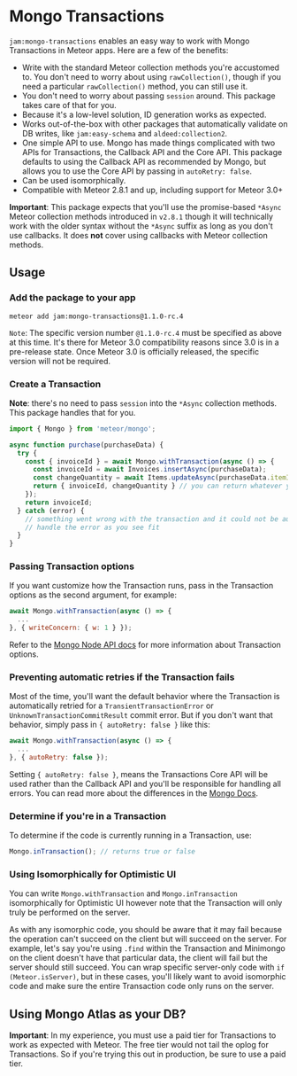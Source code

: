 # Mongo Transactions

`jam:mongo-transactions` enables an easy way to work with Mongo Transactions in Meteor apps. Here are a few of the benefits:

* Write with the standard Meteor collection methods you're accustomed to. You don't need to worry about using `rawCollection()`, though if you need a particular `rawCollection()` method, you can still use it.
* You don't need to worry about passing `session` around. This package takes care of that for you.
* Because it's a low-level solution, ID generation works as expected.
* Works out-of-the-box with other packages that automatically validate on DB writes, like `jam:easy-schema` and `aldeed:collection2`.
* One simple API to use. Mongo has made things complicated with two APIs for Transactions, the Callback API and the Core API. This package defaults to using the Callback API as recommended by Mongo, but allows you to use the Core API by passing in `autoRetry: false`.
* Can be used isomorphically.
* Compatible with Meteor 2.8.1 and up, including support for Meteor 3.0+

**Important**: This package expects that you'll use the promise-based `*Async` Meteor collection methods introduced in `v2.8.1` though it will technically work with the older syntax without the `*Async` suffix as long as you don't use callbacks. It does **not** cover using callbacks with Meteor collection methods.

## Usage

### Add the package to your app
`meteor add jam:mongo-transactions@1.1.0-rc.4`

`Note`: The specific version number `@1.1.0-rc.4` must be specified as above at this time. It's there for Meteor 3.0 compatibility reasons since 3.0 is in a pre-release state. Once Meteor 3.0 is officially released, the specific version will not be required.

### Create a Transaction

**Note**: there's no need to pass `session` into the `*Async` collection methods. This package handles that for you.
```js
import { Mongo } from 'meteor/mongo';

async function purchase(purchaseData) {
  try {
    const { invoiceId } = await Mongo.withTransaction(async () => {
      const invoiceId = await Invoices.insertAsync(purchaseData);
      const changeQuantity = await Items.updateAsync(purchaseData.itemId, { $set: {...} });
      return { invoiceId, changeQuantity } // you can return whatever you'd like
    });
    return invoiceId;
  } catch (error) {
    // something went wrong with the transaction and it could not be automatically retried
    // handle the error as you see fit
  }
}
```

### Passing Transaction options
If you want customize how the Transaction runs, pass in the Transaction options as the second argument, for example:
```js
await Mongo.withTransaction(async () => {
  ...
}, { writeConcern: { w: 1 } });
```
Refer to the [Mongo Node API docs](https://mongodb.github.io/node-mongodb-native/6.3/interfaces/TransactionOptions.html) for more information about Transaction options.

### Preventing automatic retries if the Transaction fails
Most of the time, you'll want the default behavior where the Transaction is automatically retried for a `TransientTransactionError` or `UnknownTransactionCommitResult` commit error. But if you don't want that behavior, simply pass in `{ autoRetry: false }` like this:

```js
await Mongo.withTransaction(async () => {
  ...
}, { autoRetry: false });
```

Setting `{ autoRetry: false }`, means the Transactions Core API will be used rather than the Callback API and you'll be responsible for handling all errors. You can read more about the differences in the [Mongo Docs](https://www.mongodb.com/docs/manual/core/transactions-in-applications/).

### Determine if you're in a Transaction
To determine if the code is currently running in a Transaction, use:
```js
Mongo.inTransaction(); // returns true or false
```

### Using Isomorphically for Optimistic UI
You can write `Mongo.withTransaction` and `Mongo.inTransaction` isomorphically for Optimistic UI however note that the Transaction will only truly be performed on the server.

As with any isomorphic code, you should be aware that it may fail because the operation can't succeed on the client but will succeed on the server. For example, let's say you're using `.find` within the Transaction and Minimongo on the client doesn't have that particular data, the client will fail but the server should still succeed. You can wrap specific server-only code with `if (Meteor.isServer)`, but in these cases, you'll likely want to avoid isomorphic code and make sure the entire Transaction code only runs on the server.

## Using Mongo Atlas as your DB?
**Important**: In my experience, you must use a paid tier for Transactions to work as expected with Meteor. The free tier would not tail the oplog for Transactions. So if you're trying this out in production, be sure to use a paid tier.
